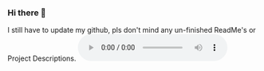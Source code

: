 ### Hi there 👋
I still have to update my github, pls don't mind any un-finished ReadMe's or Project Descriptions.
<audio controls>
  <source src="files/audio.wav" type="audio/wav">
</audio>
